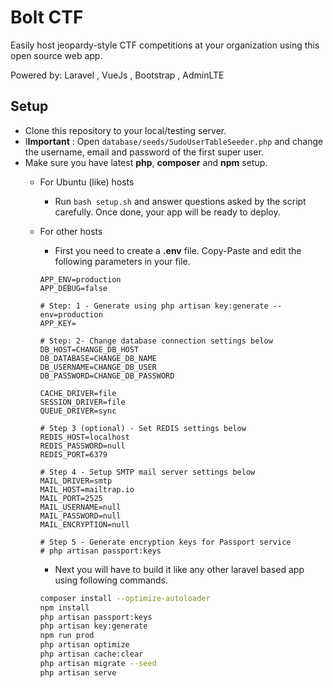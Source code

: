 # Bolt CTF

Easily host jeopardy-style CTF competitions at your organization using this open source web app.

Powered by:
Laravel , VueJs , Bootstrap , AdminLTE


## Setup

* Clone this repository to your local/testing server.
* I**Important** : Open `database/seeds/SudoUserTableSeeder.php` and change the username, email and password of the first super user.
* Make sure you have latest **php**, **composer** and **npm** setup.
  * For Ubuntu (like) hosts
    - Run `bash setup.sh` and answer questions asked by the script carefully. Once done, your app will be ready to deploy.

  * For other hosts
    - First you need to create a **.env** file. Copy-Paste and edit the following parameters in your file.

    ```
    APP_ENV=production
    APP_DEBUG=false

    # Step: 1 - Generate using php artisan key:generate --env=production
    APP_KEY=

    # Step: 2- Change database connection settings below
    DB_HOST=CHANGE_DB_HOST
    DB_DATABASE=CHANGE_DB_NAME
    DB_USERNAME=CHANGE_DB_USER
    DB_PASSWORD=CHANGE_DB_PASSWORD

    CACHE_DRIVER=file
    SESSION_DRIVER=file
    QUEUE_DRIVER=sync

    # Step 3 (optional) - Set REDIS settings below
    REDIS_HOST=localhost
    REDIS_PASSWORD=null
    REDIS_PORT=6379

    # Step 4 - Setup SMTP mail server settings below
    MAIL_DRIVER=smtp
    MAIL_HOST=mailtrap.io
    MAIL_PORT=2525
    MAIL_USERNAME=null
    MAIL_PASSWORD=null
    MAIL_ENCRYPTION=null

    # Step 5 - Generate encryption keys for Passport service
    # php artisan passport:keys
    ```

    - Next you will have to build it like any other laravel based app using following commands.

    ```bash
    composer install --optimize-autoloader
    npm install
    php artisan passport:keys
    php artisan key:generate
    npm run prod
    php artisan optimize
    php artisan cache:clear
    php artisan migrate --seed
    php artisan serve
    ```
